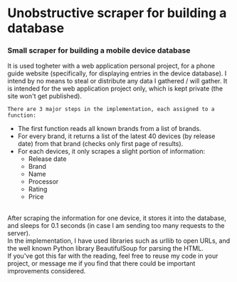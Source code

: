 # Unobstructive scraper for building a database

### Small scraper for building a mobile device database
It is used togheter with a web application personal project, for a phone guide website (specifically, for displaying entries in the device database).
I intend by no means to steal or distribute any data I gathered / will gather. It is intended for the web application project only, which is kept private (the site won't get published).

~~~~~~~~~~~~~~~~~~~~~~~~~~~~~
There are 3 major steps in the implementation, each assigned to a function:
~~~~~~~~~~~~~~~~~~~~~~~~~~~~~

- The first function reads all known brands from a list of brands.
- For every brand, it returns a list of the latest 40 devices (by release date) from that brand (checks only first page of results).
- For each devices, it only scrapes a slight portion of information:
  - Release date
  - Brand
  - Name
  - Processor
  - Rating
  - Price

<br/>
After scraping the information for one device, it stores it into the database, and sleeps for 0.1 seconds (in case I am sending too many requests to the server).<br/>
In the implementation, I have used libraries such as urllib to open URLs, and the well known Python library BeautifulSoup for parsing the HTML.<br/>
If you've got this far with the reading, feel free to reuse my code in your project, or message me if you find that there could be important improvements considered.
